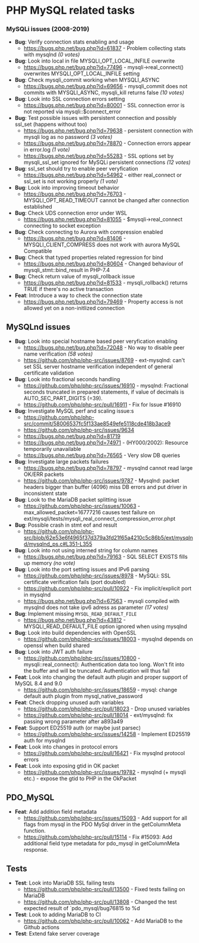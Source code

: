 # PHP MySQL related tasks

### MySQLi issues (2008-2019)

- **Bug**: Verify connection stats enabling and usage
  - https://bugs.php.net/bug.php?id=61837 - Problem collecting stats with mysqlnd _(0 votes)_
- **Bug**: Look into local in file MYSQLI_OPT_LOCAL_INFILE overwrite
  - https://bugs.php.net/bug.php?id=77496 - mysqli->real_connect() overwrites MYSQLI_OPT_LOCAL_INFILE setting
- **Bug**: Check mysqli_commit working when MYSQLI_ASYNC
  - https://bugs.php.net/bug.php?id=69656 - mysqli_commit does not commits with MYSQLI_ASYNC, mysqli_kill returns false _(10 votes)_
- **Bug**: Look into SSL connection errors setting
  - https://bugs.php.net/bug.php?id=80001 - SSL connection error is not reported via mysqli::$connect_error
- **Bug**: Test possible issues with persistent connection and possibly ssl_set (happens without too)
  - https://bugs.php.net/bug.php?id=79638 - persistent connection with mysqli log as no password _(3 votes)_
  - https://bugs.php.net/bug.php?id=78870 - Connection errors appear in error.log _(1 vote)_
  - https://bugs.php.net/bug.php?id=55283 - SSL options set by mysqli_ssl_set ignored for MySQLi persistent connections _(12 votes)_
- **Bug**: ssl_set should try to enable peer veryfication
  - https://bugs.php.net/bug.php?id=54962 - either real_connect or ssl_set is not working properly _(1 vote)_
- **Bug**: Look into improving timeout behavior
  - https://bugs.php.net/bug.php?id=76703 - MYSQLI_OPT_READ_TIMEOUT cannot be changed after connection established
- **Bug**: Check UDS connection error under WSL
  - https://bugs.php.net/bug.php?id=81055 - $mysqli->real_connect connecting to socket exception
- **Bug**: Check connecting to Aurora with compression enabled
  - https://bugs.php.net/bug.php?id=81406 - MYSQLI_CLIENT_COMPRESS does not work with aurora MySQL Compatible
- **Bug**: Check that typed properties related regression for bind
  - https://bugs.php.net/bug.php?id=80604 - Changed behaviour of mysqli_stmt::bind_result in PHP-7.4
- **Bug**: Check return value of mysqli_rollback issue
  - https://bugs.php.net/bug.php?id=81533 - mysqli_rollback() returns TRUE if there's no active transaction
- **Feat**: Introduce a way to check the connection state
  - https://bugs.php.net/bug.php?id=79469 - Property access is not allowed yet on a non-initlized connection

## MySQLnd issues

- **Bug**: Look into special hostname based peer veryfication enabling
  - https://bugs.php.net/bug.php?id=72048 - No way to disable peer name verification _(58 votes)_
  - https://github.com/php/php-src/issues/8769 - ext-mysqlnd: can't set SSL server hostname verification independent of general certificate validation
- **Bug**: Look into fractional seconds handling
  - https://github.com/php/php-src/issues/16910 - mysqlnd: Fractional seconds truncated in prepared statements, if value of decimals is AUTO_SEC_PART_DIGITS (=39).
  - https://github.com/php/php-src/pull/16911 - Fix for Issue #16910
- **Bug**: Investigate MySQL perf and scaling issue:s 
  - https://github.com/php/php-src/commit/58006537fc5f133ae8549efe5118cde418b3ace9
  - https://github.com/php/php-src/issues/9634
  - https://bugs.php.net/bug.php?id=81719
  - https://bugs.php.net/bug.php?id=74971 - (HY000/2002): Resource temporarily unavailable
  - https://bugs.php.net/bug.php?id=76565 - Very slow DB queries
- **Bug**: Investigate large packets failures
  - https://bugs.php.net/bug.php?id=78797 - mysqlnd cannot read large OK/ERR packets
  - https://github.com/php/php-src/issues/9787 - Mysqlnd: packet headers bigger than buffer (4096) miss DB errors and put driver in inconsistent state
- **Bug**: Look to the MariaDB packet splitting issue
  - https://github.com/php/php-src/issues/10063 - max_allowed_packet=16777216 causes test failure on ext/mysqli/tests/mysqli_real_connect_compression_error.phpt
- **Bug**: Possible crash in stmt eof and result
  - https://github.com/php/php-src/blob/62e53e6f4965f37d379a3fd21f65a4210c5c86b5/ext/mysqlnd/mysqlnd_ps.c#L351-L355
- **Bug**: Look into not using interned string for column names
  - https://bugs.php.net/bug.php?id=79163 - SQL SELECT EXISTS fills up memory _(no vote)_
- **Bug**: Look into the port setting issues and IPv6 parsing
  - https://github.com/php/php-src/issues/8978 - MySQLi: SSL certificate verification fails (port doubled) 
  - https://github.com/php/php-src/pull/10922 - Fix implicit/explicit port in mysqlnd
  - https://bugs.php.net/bug.php?id=67563 - mysqli compiled with mysqlnd does not take ipv6 adress as parameter _(17 votes)_
- **Bug**: Implement missing `MYSQL_READ_DEFAULT_FILE`
  - https://bugs.php.net/bug.php?id=43812 - MYSQLI_READ_DEFAULT_FILE option ignored when using mysqlnd
- **Bug**: Look into build dependencies with OpenSSL
  - https://github.com/php/php-src/issues/18003 - mysqlnd depends on openssl when build shared
- **Bug**: Look into JWT auth failure
  - https://github.com/php/php-src/issues/10800 - mysqli::real_connect(): Authentication data too long. Won't fit into the buffer and will be truncated. Authentication will thus fail
- **Feat**: Look into changing the default auth plugin and proper support of MySQL 8.4 and 9.0
  - https://github.com/php/php-src/issues/18659 - mysql: change default auth plugin from mysql_native_password 
- **Feat**: Check dropping unused auth variables
  - https://github.com/php/php-src/pull/18023 - Drop unused variables
  - https://github.com/php/php-src/pull/18014 - ext/mysqlnd: fix passing wrong parameter after a893a49
- **Feat**: Support ED25519 auth (or maybe just parsec)
  - https://github.com/php/php-src/issues/14258 - Implement ED25519 auth for mysqlnd
- **Feat**: Look into changes in protocol errors
  - https://github.com/php/php-src/pull/16421 - Fix mysqlnd protocol errors
- **Feat**: Look into exposing gtid in OK packet
  - https://github.com/php/php-src/issues/19782 - mysqlnd (+ mysqli etc.) - expose the gtid to PHP in the OkPacket

## PDO_MySQL

- **Feat**: Add addition field metadata
  - https://github.com/php/php-src/issues/15093 - Add support for all flags from mysql in the PDO MySql driver in the getColumnMeta function.
  - https://github.com/php/php-src/pull/15114 - Fix #15093: Add additional field type metadata for pdo_mysql in getColumnMeta response.

## Tests

- **Test**: Look into MariaDB SSL failing tests
  - https://github.com/php/php-src/pull/13500 - Fixed tests failing on MariaDB
  - https://github.com/php/php-src/pull/13808 - Changed the test expected result of `pdo_mysql/bug76815 to %d
- **Test**: Look to adding MariaDB to CI
  - https://github.com/php/php-src/pull/10062 - Add MariaDB to the Github actions
- **Test**: Extend fake server coverage

